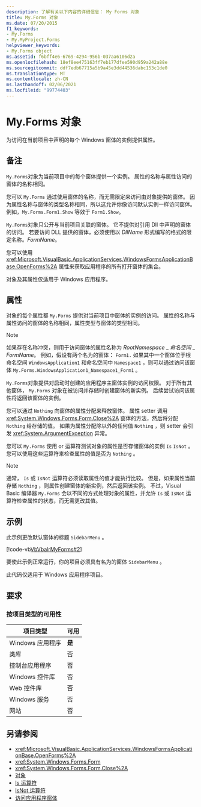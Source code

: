 ```yaml
---
description: 了解有关以下内容的详细信息： My Forms 对象
title: My.Forms 对象
ms.date: 07/20/2015
f1_keywords:
- My.Forms
- My.MyProject.Forms
helpviewer_keywords:
- My.Forms object
ms.assetid: f6bff4e6-6769-4294-956b-037aa6106d2a
ms.openlocfilehash: 18ef8ee475163ff7eb177dfee590d959a242a88e
ms.sourcegitcommit: ddf7edb67715a5b9a45e3dd44536dabc153c1de0
ms.translationtype: MT
ms.contentlocale: zh-CN
ms.lasthandoff: 02/06/2021
ms.locfileid: "99774403"
---
```

# <a name="myforms-object"></a>My.Forms 对象

为访问在当前项目中声明的每个 Windows 窗体的实例提供属性。

## <a name="remarks"></a>备注

`My.Forms`对象为当前项目中的每个窗体提供一个实例。 属性的名称与属性访问的窗体的名称相同。

您可以 `My.Forms` 通过使用窗体的名称，而无需限定来访问由对象提供的窗体。 因为属性名称与窗体的类型名称相同，所以这允许你像访问默认实例一样访问窗体。 例如，`My.Forms.Form1.Show` 等效于 `Form1.Show`。

`My.Forms`对象只公开与当前项目关联的窗体。 它不提供对引用 Dll 中声明的窗体的访问。 若要访问 DLL 提供的窗体，必须使用以 *DllName* 形式编写的格式的限定名称。*FormName*。

您可以使用 <xref:Microsoft.VisualBasic.ApplicationServices.WindowsFormsApplicationBase.OpenForms%2A> 属性来获取应用程序的所有打开窗体的集合。

对象及其属性仅适用于 Windows 应用程序。

## <a name="properties"></a>属性

对象的每个属性都 `My.Forms` 提供对当前项目中窗体的实例的访问。 属性的名称与属性访问的窗体的名称相同，属性类型与窗体的类型相同。

> [!NOTE]
> 如果存在名称冲突，则用于访问窗体的属性名称为 *RootNamespace* _ *命名空间* \_ *FormName*。 例如，假设有两个名为的窗体： `Form1.` 如果其中一个窗体位于根命名空间 `WindowsApplication1` 和命名空间中 `Namespace1` ，则可以通过访问该窗体 `My.Forms.WindowsApplication1_Namespace1_Form1` 。

`My.Forms`对象提供对启动时创建的应用程序主窗体实例的访问权限。 对于所有其他窗体， `My.Forms` 对象在被访问并存储时创建窗体的新实例。 后续尝试访问该属性将返回该窗体的实例。

您可以通过 `Nothing` 向窗体的属性分配来释放窗体。 属性 setter 调用 <xref:System.Windows.Forms.Form.Close%2A> 窗体的方法，然后将分配 `Nothing` 给存储的值。 如果为属性分配除以外的任何值 `Nothing` ，则 setter 会引发 <xref:System.ArgumentException> 异常。

您可以 `My.Forms` 使用 or 运算符测试对象的属性是否存储窗体的实例 `Is` `IsNot` 。 您可以使用这些运算符来检查属性的值是否为 `Nothing` 。

> [!NOTE]
> 通常， `Is` 或 `IsNot` 运算符必须读取属性的值才能执行比较。 但是，如果属性当前存储 `Nothing` ，则属性创建窗体的新实例，然后返回该实例。 不过，Visual Basic 编译器 `My.Forms` 会以不同的方式处理对象的属性，并允许 `Is` 或 `IsNot` 运算符检查属性的状态，而无需更改其值。

## <a name="example"></a>示例

此示例更改默认窗体的标题 `SidebarMenu` 。

[!code-vb[VbVbalrMyForms#2](~/samples/snippets/visualbasic/VS_Snippets_VBCSharp/VbVbalrMyForms/VB/Class1.vb#2)]

要使此示例正常运行，你的项目必须具有名为的窗体 `SidebarMenu` 。

此代码仅适用于 Windows 应用程序项目。

## <a name="requirements"></a>要求

### <a name="availability-by-project-type"></a>按项目类型的可用性

|项目类型|可用|
|---|---|
|Windows 应用程序|**是**|
|类库|否|
|控制台应用程序|否|
|Windows 控件库|否|
|Web 控件库|否|
|Windows 服务|否|
|网站|否|

## <a name="see-also"></a>另请参阅

- <xref:Microsoft.VisualBasic.ApplicationServices.WindowsFormsApplicationBase.OpenForms%2A>
- <xref:System.Windows.Forms.Form>
- <xref:System.Windows.Forms.Form.Close%2A>
- [对象](index.md)
- [Is 运算符](../operators/is-operator.md)
- [IsNot 运算符](../operators/isnot-operator.md)
- [访问应用程序窗体](../../developing-apps/programming/accessing-application-forms.md)
